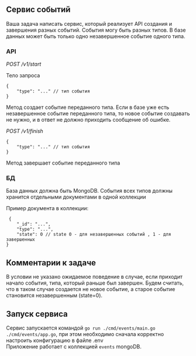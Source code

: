 Сервис событий
--------------

Ваша задача написать сервис, который реализует API создания и завершения разных событий.
События могу быть разных типов. В базе данных может быть только одно незавершенное событие одного типа.

### API

*POST /v1/start*

Тело запроса

    {
        "type": "..." // тип события
    }

Метод создает событие переданного типа. Если в базе уже есть незавершенное событие переданного типа, то новое событие создавать не нужно, и в ответ не должно приходить сообщение об ошибке.

*POST /v1/finish*

    {
        "type": "..." // тип события
    }

Метод завершает событие переданного типа

### БД

База данных должна быть MongoDB.
События всех типов должны хранится отдельными документами в одной коллекции

Пример документа в коллекции:

     {
        "_id": "...",
        "type": "...",
        "state": 0 // state 0 - для незавершенных событий , 1 - для завершенных
    }
    
## Комментарии к задаче
В условии не указано ожидаемое поведение в случае, если приходит начало события, типа, который раньше был завершен. 
Будем считать, что в таком случае создается не новое событие, а старое событие становится незавершенным (state=0).  

## Запуск сервиса
Сервис запускается командой `go run ./cmd/events/main.go ./cmd/events/app.go`, при этом необходимо сначала корректно 
настроить конфигурацию в файле .env  
Приложение работает с коллекцией `events` mongoDB.